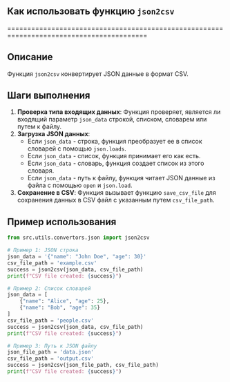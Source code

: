 ## Как использовать функцию `json2csv`
=========================================================================================

Описание
-------------------------
Функция `json2csv` конвертирует JSON данные в формат CSV. 

Шаги выполнения
-------------------------
1. **Проверка типа входящих данных**: Функция проверяет, является ли входящий параметр `json_data` строкой, списком, словарем или путем к файлу.
2. **Загрузка JSON данных**:
    - Если `json_data` - строка, функция преобразует ее в список словарей с помощью `json.loads`.
    - Если `json_data` - список, функция принимает его как есть.
    - Если `json_data` - словарь, функция создает список из этого словаря.
    - Если `json_data` - путь к файлу, функция читает JSON данные из файла с помощью `open` и `json.load`.
3. **Сохранение в CSV**: Функция вызывает функцию `save_csv_file` для сохранения данных в CSV файл с указанным путем `csv_file_path`.

Пример использования
-------------------------

```python
from src.utils.convertors.json import json2csv

# Пример 1: JSON строка
json_data = '{"name": "John Doe", "age": 30}'
csv_file_path = 'example.csv'
success = json2csv(json_data, csv_file_path) 
print(f"CSV file created: {success}") 

# Пример 2: Список словарей
json_data = [
    {"name": "Alice", "age": 25},
    {"name": "Bob", "age": 35}
]
csv_file_path = 'people.csv'
success = json2csv(json_data, csv_file_path) 
print(f"CSV file created: {success}")

# Пример 3: Путь к JSON файлу
json_file_path = 'data.json'
csv_file_path = 'output.csv'
success = json2csv(json_file_path, csv_file_path) 
print(f"CSV file created: {success}")
```